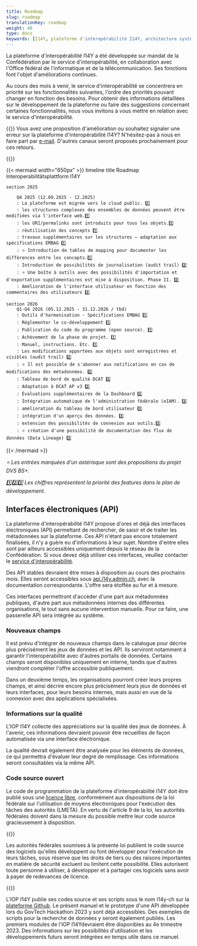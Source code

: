 ```yaml
---
title: Roadmap
slug: roadmap
translationKey: roadmap
weight: 40
type: docs
keywords: [I14Y, plateforme d'interopérabilité I14Y, architecture système, technique, base de données, banque de données]
---
```


La plateforme d'interopérabilité I14Y a été développée sur mandat de la Confédération par le service d'interopérabilité, en collaboration avec l'Office fédéral de l'informatique et de la télécommunication. Ses fonctions font l'objet d'améliorations continues. 

Au cours des mois à venir, le service d'interopérabilité se concentrera en priorité sur les fonctionnalités suivantes, l'ordre des priorités pouvant changer en fonction des besoins. Pour obtenir des informations détaillées sur le développement de la plateforme ou faire des suggestions concernant certaines fonctionnalités, nous vous invitons à vous mettre en relation avec le service d'interopérabilité.

{{<alert title="Votre avis nous intéresse!" color="success">}}
Vous avez une proposition d'amélioration ou souhaitez signaler une erreur sur la plateforme d'interopérabilité I14Y? N'hésitez-pas à nous en faire part par [e-mail](mailto:i14y@bfs.admin.ch). D'autres canaux seront proposés prochainement pour ces retours. 

{{</alert>}}

{{< mermaid width="650px" >}}
timeline
    title Roadmap Interoperabilitätsplattform I14Y
    
    section 2025
    
        Q4 2025 (12.09.2025 - 12.2025)
        : La plateforme est migrée vers le cloud public. 1️⃣
        : les structures complexes des ensembles de données peuvent être modifiées via l'interface web.1️⃣
        : les URI/permalinks sont introduits pour tous les objets.1️⃣
        : réutilisation des concepts 1️⃣
        : travaux supplémentaires sur les structures – adaptation aux spécifications EMBAG 1️⃣
        : ⭐ Introduction de tables de mapping pour documenter les différences entre les concepts.1️⃣
        : Introduction de possibilités de journalisation (audit trail) 2️⃣
        : ⭐ Une boîte à outils avec des possibilités d'importation et d'exportation supplémentaires est mise à disposition. Phase II. 2️⃣
        : Amélioration de l'interface utilisateur en fonction des commentaires des utilisateurs 3️⃣

    section 2026
        Q1-Q4 2026 (05.12.2025 - 31.12.2026 / tbd)
        : Outils d'harmonisation - Spécifications EMBAG 1️⃣
        : Réglementer le co-développement 1️⃣
        : Publication du code du programme (open source). 1️⃣
        : Achèvement de la phase de projet. 1️⃣
        : Manuel, instructions. Etc. 1️⃣
        : Les modifications apportées aux objets sont enregistrées et visibles (audit trail) 2️⃣
        : ⭐ Il est possible de s'abonner aux notifications en cas de modifications des métadonnées. 2️⃣
        : Tableau de bord de qualité DCAT 2️⃣
        : Adaptation à DCAT AP v3 2️⃣
        : Évaluations supplémentaires de la Dashboard 3️⃣
        : Intégration automatique de l'administration fédérale (eIAM). 3️⃣
        : amélioration du tableau de bord utilisateur 3️⃣
        : intégration d'un aperçu des données. 3️⃣
        : extension des possibilités de connexion aux outils.3️⃣
        : ⭐ création d'une possibilité de documentation des flux de données (Data Lineage) 3️⃣

{{< /mermaid >}}

*⭐ Les entrées marquées d'un astérisque sont des propositions du projet DVS BS+.*

*1️⃣2️⃣3️⃣ Les chiffres représentent la priorité des features dans le plan de développement.*

## Interfaces électroniques (API)
La plateforme d'interopérabilité I14Y propose d'ores et déjà des interfaces électroniques (API) permettant de rechercher, de saisir et de traiter les métadonnées sur la plateforme. Ces API n'étant pas encore totalement finalisées, il n'y a guère eu d'informations à leur sujet. Nombre d'entre elles sont par ailleurs accessibles uniquement depuis le réseau de la Confédération. Si vous devez déjà utiliser ces interfaces, veuillez contacter le [service d'interopérabilité](mailto:i14y@bfs.admin.ch).  

Des API stables devraient être mises à disposition au cours des prochains mois. Elles seront accessibles sous [api.i14y.admin.ch](https://api.i14y.admin.ch), avec la documentation correspondante. L'offre sera étoffée au fur et à mesure. 

Ces interfaces permettront d'accéder d'une part aux métadonnées publiques, d'autre part aux métadonnées internes des différentes organisations, le tout sans aucune intervention manuelle. Pour ce faire, une passerelle API sera intégrée au système. 

### Nouveaux champs
Il est prévu d'intégrer de nouveaux champs dans le catalogue pour décrire plus précisément les jeux de données et les API. Ils serviront notamment à garantir l'interopérabilité avec d'autres portails de données. Certains champs seront disponibles uniquement en interne, tandis que d'autres viendront compléter l'offre accessible publiquement. 

Dans un deuxième temps, les organisations pourront créer leurs propres champs, et ainsi décrire encore plus précisément leurs jeux de données et leurs interfaces, pour leurs besoins internes, mais aussi en vue de la connexion avec des applications spécialisées.

### Informations sur la qualité
L'IOP I14Y collecte des appréciations sur la qualité des jeux de données. À l'avenir, ces informations devraient pouvoir être recueillies de façon automatisée via une interface électronique. 

La qualité devrait également être analysée pour les éléments de données, ce qui permettra d'évaluer leur degré de remplissage. Ces informations seront consultables via la même API. 

### Code source ouvert
Le code de programmation de la plateforme d'interopérabilité I14Y doit être publié sous une [licence libre](https://www.gnu.org/licenses), conformément aux dispositions de la loi fédérale
sur l'utilisation de moyens électroniques pour l'exécution des tâches des autorités (LMETA). En vertu de l'article 9 de la loi, les autorités fédérales doivent dans la mesure du possible mettre leur code source gracieusement à disposition. 

{{<card header="Base légale" title="__Art. 9 Logiciels à code source ouvert__" footer="Loi fédérale sur l'utilisation de moyens électroniques pour l'exécution des tâches des autorités [(LMETA)](https://www.fedlex.admin.ch/eli/fga/2023/787/fr#art_9)">}}

Les autorités fédérales soumises à la présente loi publient le code source des logiciels qu'elles développent ou font développer pour l'exécution de leurs tâches, sous réserve que les droits de tiers ou des raisons importantes en matière de sécurité excluent ou limitent cette possibilité. Elles autorisent toute personne à utiliser, à développer et à partager ces logiciels sans avoir à payer de redevances de licence.

{{</card>}}

L'IOP I14Y publie ses codes source et ses scripts sous le nom i14y-ch sur la [plateforme Github](https://github.com/i14y-ch). Le présent manuel et le prototype d'une API développée lors du GovTech Hackathon 2023 y sont déjà accessibles. Des exemples de scripts pour la recherche de données y seront également publiés. Les premiers modules de l'IOP I14Ydevraient être disponibles au 4e trimestre 2023. Des informations sur les possibilités d'utilisation et les développements futurs seront intégrées en temps utile dans ce manuel.